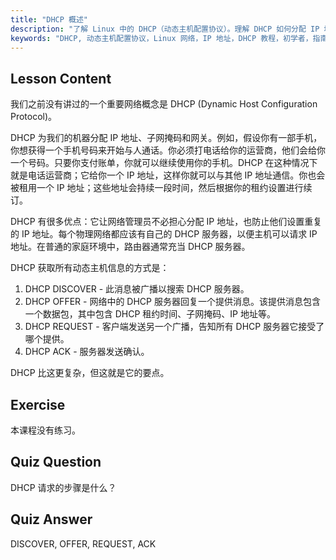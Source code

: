 ```yaml
---
title: "DHCP 概述"
description: "了解 Linux 中的 DHCP（动态主机配置协议）。理解 DHCP 如何分配 IP 地址及其四步过程。开始您的 Linux 网络之旅！"
keywords: "DHCP, 动态主机配置协议，Linux 网络，IP 地址，DHCP 教程，初学者，指南"
---
```


## Lesson Content

我们之前没有讲过的一个重要网络概念是 DHCP (Dynamic Host Configuration Protocol)。

DHCP 为我们的机器分配 IP 地址、子网掩码和网关。例如，假设你有一部手机，你想获得一个手机号码来开始与人通话。你必须打电话给你的运营商，他们会给你一个号码。只要你支付账单，你就可以继续使用你的手机。DHCP 在这种情况下就是电话运营商；它给你一个 IP 地址，这样你就可以与其他 IP 地址通信。你也会被租用一个 IP 地址；这些地址会持续一段时间，然后根据你的租约设置进行续订。

DHCP 有很多优点：它让网络管理员不必担心分配 IP 地址，也防止他们设置重复的 IP 地址。每个物理网络都应该有自己的 DHCP 服务器，以便主机可以请求 IP 地址。在普通的家庭环境中，路由器通常充当 DHCP 服务器。

DHCP 获取所有动态主机信息的方式是：

1. DHCP DISCOVER - 此消息被广播以搜索 DHCP 服务器。
2. DHCP OFFER - 网络中的 DHCP 服务器回复一个提供消息。该提供消息包含一个数据包，其中包含 DHCP 租约时间、子网掩码、IP 地址等。
3. DHCP REQUEST - 客户端发送另一个广播，告知所有 DHCP 服务器它接受了哪个提供。
4. DHCP ACK - 服务器发送确认。

DHCP 比这更复杂，但这就是它的要点。

## Exercise

本课程没有练习。

## Quiz Question

DHCP 请求的步骤是什么？

## Quiz Answer

DISCOVER, OFFER, REQUEST, ACK
